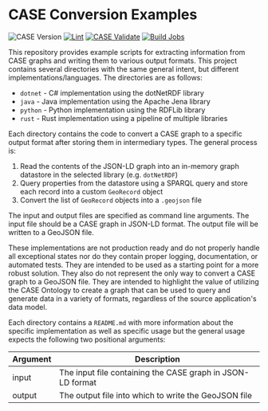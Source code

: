 # CASE Conversion Examples

![CASE Version](https://img.shields.io/badge/CASE%20Version-1.4.0-brightgreen.svg)
[![Lint](https://github.com/casework/CASE-Examples-Conversion/actions/workflows/lint.yml/badge.svg)](https://github.com/casework/CASE-Examples-Conversion/actions/workflows/lint.yml)
[![CASE Validate](https://github.com/casework/CASE-Examples-Conversion/actions/workflows/case_validate.yml/badge.svg)](https://github.com/casework/CASE-Examples-Conversion/actions/workflows/case_validate.yml)
[![Build Jobs](https://github.com/casework/CASE-Examples-Conversion/actions/workflows/build.yml/badge.svg)](https://github.com/casework/CASE-Examples-Conversion/actions/workflows/build.yml)

This repository provides example scripts for extracting information from CASE graphs and writing them to various output formats. This project contains several directories with the same general intent, but different implementations/languages. The directories are as follows:

- `dotnet` - C# implementation using the dotNetRDF library
- `java` - Java implementation using the Apache Jena library
- `python` - Python implementation using the RDFLib library
- `rust` - Rust implementation using a pipeline of multiple libraries

Each directory contains the code to convert a CASE graph to a specific output format after storing them in intermediary types. The general process is:

1. Read the contents of the JSON-LD graph into an in-memory graph datastore in the selected library (e.g. `dotNetRDF`)
1. Query properties from the datastore using a SPARQL query and store each record into a custom `GeoRecord` object
1. Convert the list of `GeoRecord` objects into a `.geojson` file

The input and output files are specified as command line arguments. The input file should be a CASE graph in JSON-LD format. The output file will be written to a GeoJSON file.

These implementations are not production ready and do not properly handle all exceptional states nor do they contain proper logging, documentation, or automated tests. They are intended to be used as a starting point for a more robust solution. They also do not represent the only way to convert a CASE graph to a GeoJSON file. They are intended to highlight the value of utilizing the CASE Ontology to create a graph that can be used to query and generate data in a variety of formats, regardless of the source application's data model.

Each directory contains a `README.md` with more information about the specific implementation as well as specific usage but the general usage expects the following two positional arguments:

| Argument | Description                                                |
| -------- | ---------------------------------------------------------- |
| input    | The input file containing the CASE graph in JSON-LD format |
| output   | The output file into which to write the GeoJSON file       |
